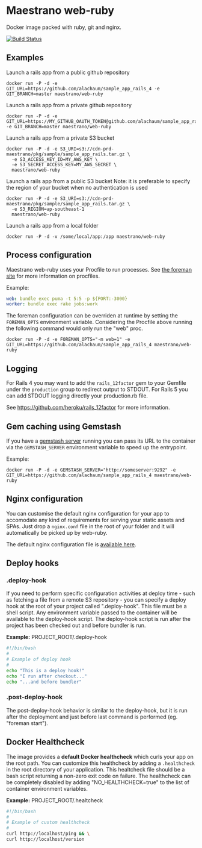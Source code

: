 # Maestrano web-ruby
Docker image packed with ruby, git and nginx.

[![Build Status](https://travis-ci.org/maestrano/docker-web-ruby.svg?branch=master)](https://travis-ci.org/maestrano/docker-web-ruby)


## Examples
Launch a rails app from a public github repository
```
docker run -P -d -e GIT_URL=https://github.com/alachaum/sample_app_rails_4 -e GIT_BRANCH=master maestrano/web-ruby
```

Launch a rails app from a private github repository
```
docker run -P -d -e GIT_URL=https://MY_GITHUB_OAUTH_TOKEN@github.com/alachaum/sample_app_rails_4 -e GIT_BRANCH=master maestrano/web-ruby
```

Launch a rails app from a private S3 bucket
```
docker run -P -d -e S3_URI=s3://cdn-prd-maestrano/pkg/sample/sample_app_rails.tar.gz \
  -e S3_ACCESS_KEY_ID=MY_AWS_KEY \
  -e S3_SECRET_ACCESS_KEY=MY_AWS_SECRET \
  maestrano/web-ruby
```

Launch a rails app from a public S3 bucket
Note: it is preferable to specify the region of your bucket when no authentication is used
```
docker run -P -d -e S3_URI=s3://cdn-prd-maestrano/pkg/sample/sample_app_rails.tar.gz \
  -e S3_REGION=ap-southeast-1
  maestrano/web-ruby
```

Launch a rails app from a local folder
```
docker run -P -d -v /some/local/app:/app maestrano/web-ruby
```

## Process configuration
Maestrano web-ruby uses your Procfile to run processes. See [the foreman site](http://blog.daviddollar.org/2011/05/06/introducing-foreman.html) for more information on procfiles.

Example:
```yaml
web: bundle exec puma -t 5:5 -p ${PORT:-3000}
worker: bundle exec rake jobs:work
```

The foreman configuration can be overriden at runtime by setting the `FOREMAN_OPTS` environment variable. Considering the Procfile above running the following command would only run the "web" proc.

```
docker run -P -d -e FOREMAN_OPTS="-m web=1" -e GIT_URL=https://github.com/alachaum/sample_app_rails_4 maestrano/web-ruby
```

## Logging
For Rails 4 you may want to add the `rails_12factor` gem to your Gemfile under the `production` group to redirect output to STDOUT. For Rails 5 you can add STDOUT logging directly your production.rb file.

See https://github.com/heroku/rails_12factor for more information.

## Gem caching using Gemstash
If you have a [gemstash server](https://github.com/bundler/gemstash) running you can pass its URL to the container via the `GEMSTASH_SERVER` environment variable to speed up the entrypoint.

Example:
```
docker run -P -d -e GEMSTASH_SERVER="http://someserver:9292" -e GIT_URL=https://github.com/alachaum/sample_app_rails_4 maestrano/web-ruby
```

## Nginx configuration
You can customise the default nginx configuration for your app to accomodate any kind of requirements for serving your static assets and SPAs.
Just drop a `nginx.conf` file in the root of your folder and it will automatically be picked up by web-ruby.

The default nginx configuration file is [available here](2.3/app.conf).

## Deploy hooks

### .deploy-hook
If you need to perform specific configuration activities at deploy time - such as fetching a file from a remote S3 repository - you can specify a deploy hook at the root of your project called ".deploy-hook". This file must be a shell script. Any environment variable passed to the container will be available to the deploy-hook script. The deploy-hook script is run after the project has been checked out and before bundler is run.

**Example:** PROJECT_ROOT/.deploy-hook
```sh
#!/bin/bash
#
# Example of deploy hook
#
echo "This is a deploy hook!"
echo "I run after checkout..."
echo "...and before bundler"
```

### .post-deploy-hook
The post-deploy-hook behavior is similar to the deploy-hook, but it is run after the deployment and just before last command is performed (eg. "foreman start").

## Docker Healthcheck
The image provides a **default Docker healthcheck** which curls your app on the root path. You can customize this healthcheck by adding a `.healthcheck` in the root directory of your application. This healtcheck file should be a bash script returning a non-zero exit code on failure. The healthcheck can be completely disabled by adding "NO_HEALTHCHECK=true" to the list of container environment variables.

**Example:** PROJECT_ROOT/.healtcheck
```sh
#!/bin/bash
#
# Example of custom healthcheck
#
curl http://localhost/ping && \
curl http://localhost/version
```
